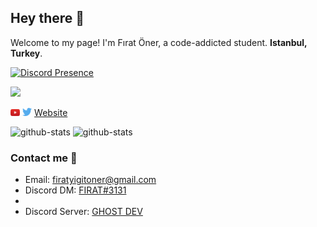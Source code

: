 ## Hey there 👋

Welcome to my page! I'm Fırat Öner, a code-addicted student. **Istanbul, Turkey**. 

[![Discord Presence](https://lanyard.cnrad.dev/api/439683620064722945)](https://discord.com/users/439683620064722945)

![](https://komarev.com/ghpvc/?username=firatoner&color=dc143c)

<a href="https://www.youtube.com/channel/UCrGen_iXOobsOlvmUXlFoAw" target="_blank"><img src='./images/youtube.svg' alt='YouTube' width="3%"></a>
<a href="https://twitter.com/44firatoner" target="_blank"><img src='./images/twitter.svg' alt='Twitter' width="3%" title='@44firatoner'></a>
<a href="https://firatoner.github.io" target="_blank">Website</a>

<img alt="github-stats" src="https://github-readme-stats.vercel.app/api/top-langs/?username=firatoner&layout=compact&title_color=fff&icon_color=79ff97&text_color=9f9f9f&bg_color=151515" />

<img alt="github-stats" src="https://github-readme-stats.vercel.app/api/?username=firatoner&show_icons=true&title_color=fff&icon_color=79ff97&text_color=9f9f9f&bg_color=151515" />

### Contact me 🤝
* Email: firatyigitoner@gmail.com
* Discord DM: <a href="https://discord.com/users/439683620064722945" target="_blank">FIRAT#3131</a>
*
* Discord Server: <a href="https://discord.gg/JCXnjEt7W9" target="_blank">GHOST DEV</a>

